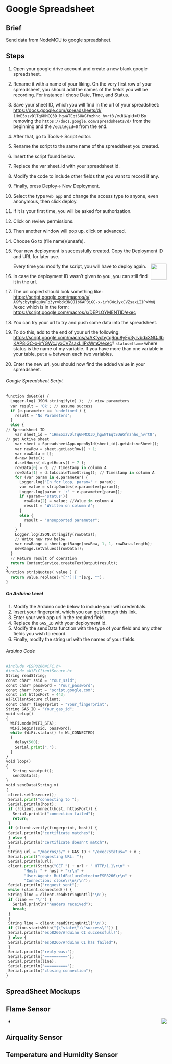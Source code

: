 # Google Spreadsheet

## Brief

Send data from NodeMCU to google spreadsheet.

## Steps

1. Open your google drive account and create a new blank google spreadsheet.
2. Rename it with a name of your liking. On the very first row of your spreadsheet, you should add the names of the fields you will be recording. For instance I chose Date, Time, and Status.
3. Save your sheet ID, which you will find in the url of your spreadsheet: https://docs.google.com/spreadsheets/d/ `1HmE5xzvDlTq6HMCQ3D_hgwWTEqtSUWGfnzhho_hvrt8` /edit#gid=0 By removing the `https://docs.google.com/spreadsheets/d/` from the beginning and the `/edit#gid=0` from the end.
4. After that, go to Tools-> Script editor.
5. Rename the script to the same name of the spreadsheet you created.
6. Insert the script found below.
7. Replace the var sheet_id with your spreadsheet id.
8. Modify the code to include other fields that you want to record if any.
9. Finally, press Deploy-> New Deployment.
10. Select the type `Web app` and change the access type to anyone, even anonymous, then click deploy.
11. If it is your first time, you will be asked for authorization.
12. Click on review permissions.
13. Then another window will pop up, click on advanced.
14. Choose Go to (file name)(unsafe).
15. Your new deployment is successfully created. Copy the Deployment ID and URL for later use.

    <img style="float:right; " src="../../../Images/problem.png" width=50> Every time you modify the script, you will have to deploy again.
   
16. In case the deployment ID wasn’t given to you, you can still find it in the url.
17. The url copied should look something like: https://script.google.com/macros/s/ `AKfycbytqRqu8yFp3yrvbdx3NQJIbKAP8iGC-x-irYGWcJyxCVZsaxLIIPxWmQ` /exec
which is in the form: https://script.google.com/macros/s/DEPLOYMENTID/exec
18. You can try your url to try and push some data into the spreadsheet.
19. To do this, add to the end of your url the following: 
https://script.google.com/macros/s/AKfycbytqRqu8yFp3yrvbdx3NQJIbKAP8iGC-x-irYGWcJyxCVZsaxLIIPxWmQ/exec? `status=flame` where status is the name of my variable. If you have more than one variable in your table, put a `&` between each two variables.
20. Enter the new url, you should now find the added value in your spreadsheet.


###### Google Spreadsheet Script

```python
function doGet(e) { 
  Logger.log( JSON.stringify(e) );  // view parameters
  var result = 'Ok'; // assume success
  if (e.parameter == 'undefined') {
    result = 'No Parameters';
  }
  else {
// Spreadsheet ID
    var sheet_id = '1HmE5xzvDlTq6HMCQ3D_hgwWTEqtSUWGfnzhho_hvrt8';  
// get Active sheet  
    var sheet = SpreadsheetApp.openById(sheet_id).getActiveSheet();  
    var newRow = sheet.getLastRow() + 1;            
    var rowData = [];
    d=new Date();
    d.setHours( d.getHours() + 7 );
    rowData[0] = d; // Timestamp in column A
    rowData[1] = d.toLocaleTimeString(); // Timestamp in column A
    for (var param in e.parameter) {
      Logger.log('In for loop, param=' + param);
      var value = stripQuotes(e.parameter[param]);
      Logger.log(param + ':' + e.parameter[param]);
      if (param=='status'){
        rowData[2] = value; //Value in column A
        result = 'Written on column A';
      }
      else {
        result = "unsupported parameter";
      }
    }
    Logger.log(JSON.stringify(rowData));
    // Write new row below
    var newRange = sheet.getRange(newRow, 1, 1, rowData.length);
    newRange.setValues([rowData]);
  }
  // Return result of operation
  return ContentService.createTextOutput(result);
}
function stripQuotes( value ) {
  return value.replace(/^["']|['"]$/g, "");
}
```

##### On Arduino Level

1. Modify the Arduino code below to include your wifi credentials.
2. Insert your fingerprint, which you can get through this [link](https://www.grc.com/fingerprints.htm). 
3. Enter your web app url in the required field.
4. Replace the `GAS_ID` with your deployment id.
5. Modify the sendData function with the type of your field and any other fields you wish to record.
6. Finally, modify the string url with the names of your fields.


###### Arduino Code

```python
#include <ESP8266WiFi.h>
#include <WiFiClientSecure.h>
String readString;
const char* ssid = "Your_ssid";
const char* password = "Your_password";
const char* host = "script.google.com";
const int httpsPort = 443;
WiFiClientSecure client;
const char* fingerprint = "Your_fingerprint";
String GAS_ID = "Your_gas_id";  
void setup()
{
  WiFi.mode(WIFI_STA);
  WiFi.begin(ssid, password);
  while (WiFi.status() != WL_CONNECTED) 
  {
    delay(500);
    Serial.print(".");
  }       
}
void loop()
{
   String s=output();
   sendData(s);
}
void sendData(String x)
{
 client.setInsecure();
 Serial.print("connecting to ");
 Serial.println(host);
 if (!client.connect(host, httpsPort)) {
   Serial.println("connection failed");
   return;
 }
 if (client.verify(fingerprint, host)) {
 Serial.println("certificate matches");
 } else {
 Serial.println("certificate doesn't match");
 }
 String url = "/macros/s/" + GAS_ID + "/exec?status=" + x ;
 Serial.print("requesting URL: ");
 Serial.println(url);
 client.print(String("GET ") + url + " HTTP/1.1\r\n" +
        "Host: " + host + "\r\n" +
        "User-Agent: BuildFailureDetectorESP8266\r\n" +
        "Connection: close\r\n\r\n");
 Serial.println("request sent");
 while (client.connected()) {
 String line = client.readStringUntil('\n');
 if (line == "\r") {
   Serial.println("headers received");
   break;
 }
 }
 String line = client.readStringUntil('\n');
 if (line.startsWith("{\"state\":\"success\"")) {
 Serial.println("esp8266/Arduino CI successfull!");
 } else {
 Serial.println("esp8266/Arduino CI has failed");
 }
 Serial.println("reply was:");
 Serial.println("==========");
 Serial.println(line);
 Serial.println("==========");
 Serial.println("closing connection");
}
```
## SpreadSheet Mockups

## Flame Sensor

-	<img style="float:right; " src="../6. Google Spreadsheet/Google Spreadsheet/flamesensor.png">

## Airquality Sensor
## Temperature and Humidity Sensor
